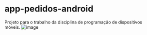 # app-pedidos-android
Projeto para o trabalho da disciplina de programação de dispositivos móveis.
![image](https://github.com/gumanzanoo/app-pedidos-android/assets/74085699/aaa0b473-30ea-4a88-a3ba-4cb7fbe6fed4)


